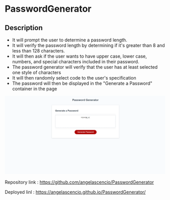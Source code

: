# PasswordGenerator

## Description
- It will prompt the user to determine a password length.
- It will verify the password length by determining if it's greater than 8 and less than 128 characters.
- It will then ask if the user wants to have upper case, lower case, numbers, and special characters included in their password.
- The password generator will verify that the user has at least selected one style of characters
- It will then randomly select code to the user's specification
- The password will then be displayed in the "Generate a Password" container in the page

!["Password Generator"](./assets/Full-Image.png)

Repository link : https://github.com/angelascencio/PasswordGenerator

Deployed linl : https://angelascencio.github.io/PasswordGenerator/